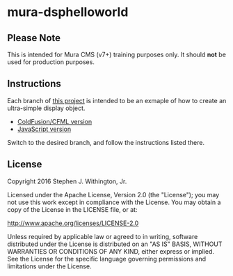 # mura-dsphelloworld

## Please Note
This is intended for Mura CMS (v7+) training purposes only. It should **not** be used for production purposes.

## Instructions
Each branch of [this project](https://github.com/stevewithington/mura-dsphelloworld) is intended to be an exmaple of how to create an ultra-simple display object.

* [ColdFusion/CFML version](https://github.com/stevewithington/mura-dsphelloworld/tree/cfml)
* [JavaScript version](https://github.com/stevewithington/mura-dsphelloworld/tree/js)

Switch to the desired branch, and follow the instructions listed there.

## License
Copyright 2016 Stephen J. Withington, Jr.

Licensed under the Apache License, Version 2.0 (the "License"); you may not use this work except in compliance with the License. You may obtain a copy of the License in the LICENSE file, or at:

http://www.apache.org/licenses/LICENSE-2.0

Unless required by applicable law or agreed to in writing, software distributed under the License is distributed on an "AS IS" BASIS, WITHOUT WARRANTIES OR CONDITIONS OF ANY KIND, either express or implied. See the License for the specific language governing permissions and limitations under the License.
